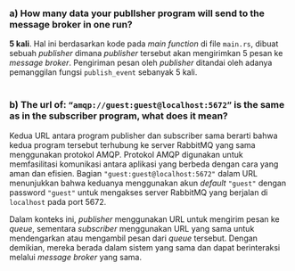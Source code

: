 ### a) How many data your publlsher program will send to the message broker in one run? 
**5 kali**. Hal ini berdasarkan kode pada *main function* di file `main.rs`, dibuat sebuah *publisher* dimana *publisher* tersebut akan mengirimkan 5 pesan ke *message broker*. Pengiriman pesan oleh *publisher* ditandai oleh adanya pemanggilan fungsi `publish_event` sebanyak 5 kali.
<br>
<br>

### b) The url of: `“amqp://guest:guest@localhost:5672”` is the same as in the subscriber program, what does it mean?
Kedua URL antara program publisher dan subscriber sama berarti bahwa kedua program tersebut terhubung ke server RabbitMQ yang sama menggunakan protokol AMQP. Protokol AMQP digunakan untuk memfasilitasi komunikasi antara aplikasi yang berbeda dengan cara yang aman dan efisien. Bagian `"guest:guest@localhost:5672"` dalam URL menunjukkan bahwa keduanya menggunakan akun *default* `"guest"` dengan password `"guest"` untuk mengakses server RabbitMQ yang berjalan di `localhost` pada port 5672.

Dalam konteks ini, *publisher* menggunakan URL untuk mengirim pesan ke *queue*, sementara *subscriber* menggunakan URL yang sama untuk mendengarkan atau mengambil pesan dari *queue* tersebut. Dengan demikian, mereka berada dalam sistem yang sama dan dapat berinteraksi melalui *message broker* yang sama.